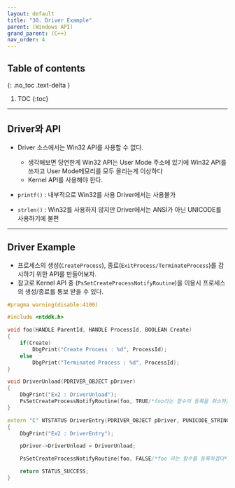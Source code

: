```yaml
---
layout: default
title: "30. Driver Example"
parent: (Windows API)
grand_parent: (C++)
nav_order: 4
---
```


## Table of contents
{: .no_toc .text-delta }

1. TOC
{:toc}

---

## Driver와 API

* Driver 소스에서는 Win32 API를 사용할 수 없다.
    * 생각해보면 당연한게 Win32 API는 User Mode 주소에 있기에 Win32 API를 쓰자고 User Mode메모리를 모두 올리는게 이상하다
    * Kernel API를 사용해야 한다.

* `printf()` : 내부적으로 Win32를 사용 Driver에서는 사용불가
* `strlen()` : Win32를 사용하지 않지만 Driver에서는 ANSI가 아닌 UNICODE를 사용하기에 불편

---

## Driver Example

* 프로세스의 생성(`CreateProcess`), 종료(`ExitProcess/TerminateProcess`)를 감시하기 위한 API를 만들어보자.
* 참고로 Kernel API 중 (`PsSetCreateProcessNotifyRoutine`)을 이용시 프로세스의 생성/종료를 통보 받을 수 있다.

```cpp
#pragma warning(disable:4100)

#include <ntddk.h>

void foo(HANDLE ParentId, HANDLE ProcessId, BOOLEAN Create)
{
    if(Create)
        DbgPrint("Create Process : %d", ProcessId);
    else
        DbgPrint("Terminated Process : %d", ProcessId);
}

void DriverUnload(PDRIVER_OBJECT pDriver)
{
    DbgPrint("Ex2 : DriverUnload");
    PsSetCreateProcessNotifyRoutine(foo, TRUE/*foo라는 함수의 등록을 취소하겠다*/);
}

extern "C" NTSTATUS DriverEntry(PDRIVER_OBJECT pDriver, PUNICODE_STRING pRegPath)
{
    DbgPrint("Ex2 : DriverEntry");

    pDriver->DriverUnload = DriverUnload;

    PsSetCreateProcessNotifyRoutine(foo, FALSE/*foo 라는 함수를 등록하겠다*/);

    return STATUS_SUCCESS;
}
```

